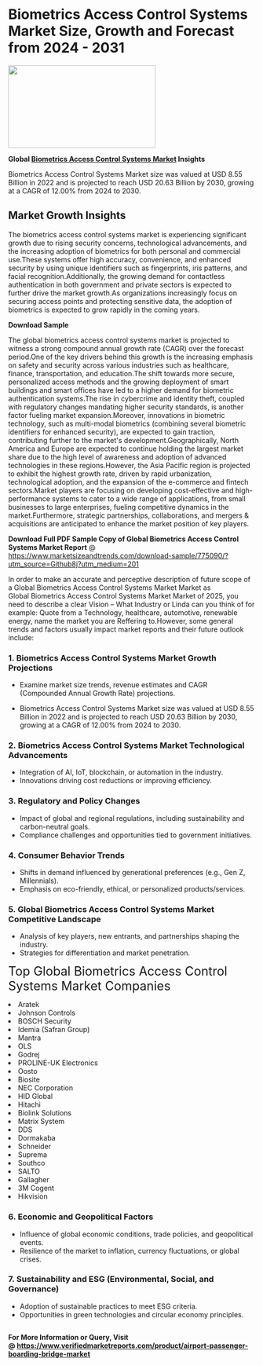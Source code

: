 <H1>Biometrics Access Control Systems Market Size, Growth and Forecast from 2024 - 2031</H1><img class="aligncenter size-medium wp-image-584254" src="https://thirdeyenews.in/wp-content/uploads/2024/09/Global-Market-Research-300x168.jpeg" alt="" width="300" height="168" /><p><strong>Global&nbsp;<a href="https://www.marketsizeandtrends.com/download-sample/775090/?utm_source=Github8j?utm_medium=201">Biometrics Access Control Systems Market</a> Insights</strong></p><p>Biometrics Access Control Systems Market size was valued at USD 8.55 Billion in 2022 and is projected to reach USD 20.63 Billion by 2030, growing at a CAGR of 12.00% from 2024 to 2030.</p><p><h2>Market Growth Insights</h2> <p>The biometrics access control systems market is experiencing significant growth due to rising security concerns, technological advancements, and the increasing adoption of biometrics for both personal and commercial use.These systems offer high accuracy, convenience, and enhanced security by using unique identifiers such as fingerprints, iris patterns, and facial recognition.Additionally, the growing demand for contactless authentication in both government and private sectors is expected to further drive the market growth.As organizations increasingly focus on securing access points and protecting sensitive data, the adoption of biometrics is expected to grow rapidly in the coming years.</p> <p><strong>Download Sample</strong></p> <p>The global biometrics access control systems market is projected to witness a strong compound annual growth rate (CAGR) over the forecast period.One of the key drivers behind this growth is the increasing emphasis on safety and security across various industries such as healthcare, finance, transportation, and education.The shift towards more secure, personalized access methods and the growing deployment of smart buildings and smart offices have led to a higher demand for biometric authentication systems.The rise in cybercrime and identity theft, coupled with regulatory changes mandating higher security standards, is another factor fueling market expansion.Moreover, innovations in biometric technology, such as multi-modal biometrics (combining several biometric identifiers for enhanced security), are expected to gain traction, contributing further to the market's development.Geographically, North America and Europe are expected to continue holding the largest market share due to the high level of awareness and adoption of advanced technologies in these regions.However, the Asia Pacific region is projected to exhibit the highest growth rate, driven by rapid urbanization, technological adoption, and the expansion of the e-commerce and fintech sectors.Market players are focusing on developing cost-effective and high-performance systems to cater to a wide range of applications, from small businesses to large enterprises, fueling competitive dynamics in the market.Furthermore, strategic partnerships, collaborations, and mergers & acquisitions are anticipated to enhance the market position of key players.</p> <p><span class=""><strong>Download Full PDF Sample Copy of Global Biometrics Access Control Systems Market Report</strong> @ <a href="https://www.marketsizeandtrends.com/download-sample/775090/?utm_source=Github8j?utm_medium=201" target="_blank">https://www.marketsizeandtrends.com/download-sample/775090/?utm_source=Github8j?utm_medium=201</a></span></p><p>In order to make an accurate and perceptive description of future scope of a Global&nbsp;Biometrics Access Control Systems Market Market as Global&nbsp;Biometrics Access Control Systems Market Market of 2025, you need to describe a clear Vision &ndash; What Industry or Linda can you think of for example: Quote from a Technology, healthcare, automotive, renewable energy, name the market you are Reffering to.However, some general trends and factors usually impact market reports and their future outlook include:</p><h3>1.&nbsp;<strong>Biometrics Access Control Systems Market Growth Projections</strong></h3><ul><li>Examine market size trends, revenue estimates and CAGR (Compounded Annual Growth Rate) projections.</li><li><p>Biometrics Access Control Systems Market size was valued at USD 8.55 Billion in 2022 and is projected to reach USD 20.63 Billion by 2030, growing at a CAGR of 12.00% from 2024 to 2030.</p></li></ul><h3>2.&nbsp;<strong>Biometrics Access Control Systems Market Technological Advancements</strong></h3><ul><li>Integration of AI, IoT, blockchain, or automation in the industry.</li><li>Innovations driving cost reductions or improving efficiency.</li></ul><h3>3.&nbsp;<strong>Regulatory and Policy Changes</strong></h3><ul><li>Impact of global and regional regulations, including sustainability and carbon-neutral goals.</li><li>Compliance challenges and opportunities tied to government initiatives.</li></ul><h3>4.&nbsp;<strong>Consumer Behavior Trends</strong></h3><ul><li>Shifts in demand influenced by generational preferences (e.g., Gen Z, Millennials).</li><li>Emphasis on eco-friendly, ethical, or personalized products/services.</li></ul><h3>5.&nbsp;<strong>Global Biometrics Access Control Systems Market Competitive Landscape</strong></h3><ul><li>Analysis of key players, new entrants, and partnerships shaping the industry.</li><li>Strategies for differentiation and market penetration.</li></ul><p data-pm-slice="1 1 []"><span style="color: inherit; font-family: inherit; font-size: 25px;">Top Global Biometrics Access Control Systems Market Companies</span></p><div class="" data-test-id=""><p><li>Aratek</li><li> Johnson Controls</li><li> BOSCH Security</li><li> Idemia (Safran Group)</li><li> Mantra</li><li> OLS</li><li> Godrej</li><li> PROLINE-UK Electronics</li><li> Oosto</li><li> Biosite</li><li> NEC Corporation</li><li> HID Global</li><li> Hitachi</li><li> Biolink Solutions</li><li> Matrix System</li><li> DDS</li><li> Dormakaba</li><li> Schneider</li><li> Suprema</li><li> Southco</li><li> SALTO</li><li> Gallagher</li><li> 3M Cogent</li><li> Hikvision</li></p></div><h3>6.&nbsp;<strong>Economic and Geopolitical Factors</strong></h3><ul><li>Influence of global economic conditions, trade policies, and geopolitical events.</li><li>Resilience of the market to inflation, currency fluctuations, or global crises.</li></ul><h3>7.&nbsp;<strong>Sustainability and ESG (Environmental, Social, and Governance)</strong></h3><ul><li>Adoption of sustainable practices to meet ESG criteria.</li><li>Opportunities in green technologies and circular economy principles.</li></ul><h2><strong style="font-size: 14px;">For More Information or Query, Visit @&nbsp;</strong><a style="background-color: #ffffff; font-size: 14px;" href="https://www.marketsizeandtrends.com/report/biometrics-access-control-systems-market/" target="_blank">https://www.verifiedmarketreports.com/product/airport-passenger-boarding-bridge-market</a></h2>